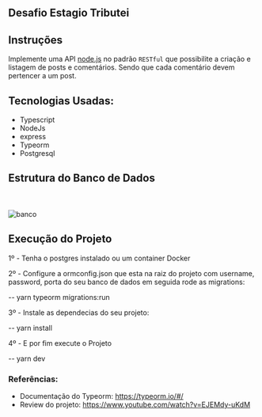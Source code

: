 ## Desafio Estagio Tributei

## Instruções

Implemente uma API [node.js](https://nodejs.org) no padrão `RESTful` que possibilite a criação e listagem de posts e comentários.
Sendo que cada comentário devem pertencer a um post.

## Tecnologias Usadas:

- Typescript 
- NodeJs
- express
- Typeorm
- Postgresql

## Estrutura do Banco de Dados

<br><br>
![banco](https://nave-challenges.s3.amazonaws.com/Back-End-Interniship/Screenshot.png)

## Execução do Projeto  

1º - Tenha o postgres instalado ou um container Docker

2º - Configure a ormconfig.json que esta na raiz do projeto com username, password, porta do seu banco de dados
em seguida rode as migrations:

-- yarn typeorm migrations:run 

3º - Instale as dependecias do seu projeto:

-- yarn install

4º -  E por fim execute o Projeto 

-- yarn dev

### Referências:

- Documentação do Typeorm: https://typeorm.io/#/
- Review do projeto: https://www.youtube.com/watch?v=EJEMdy-uKdM
